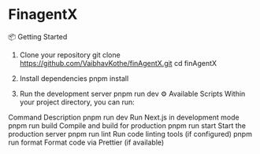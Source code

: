 # FinagentX

📦 Getting Started
1. Clone your repository
git clone https://github.com/VaibhavKothe/finAgentX.git
cd finAgentX


2. Install dependencies
pnpm install

3.  Run the development server
pnpm run dev
⚙️ Available Scripts
Within your project directory, you can run:

Command	Description
pnpm run dev	Run Next.js in development mode
pnpm run build	Compile and build for production
pnpm run start	Start the production server
pnpm run lint	Run code linting tools (if configured)
pnpm run format	Format code via Prettier (if available)
